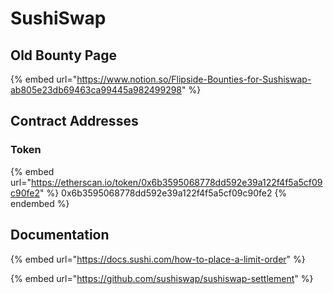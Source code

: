 # SushiSwap

## Old Bounty Page

{% embed url="https://www.notion.so/Flipside-Bounties-for-Sushiswap-ab805e23db69463ca99445a982499298" %}

## Contract Addresses

### Token

{% embed url="https://etherscan.io/token/0x6b3595068778dd592e39a122f4f5a5cf09c90fe2" %}
0x6b3595068778dd592e39a122f4f5a5cf09c90fe2
{% endembed %}

## Documentation

{% embed url="https://docs.sushi.com/how-to-place-a-limit-order" %}

{% embed url="https://github.com/sushiswap/sushiswap-settlement" %}
